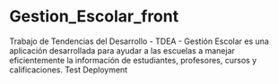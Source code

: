 # Gestion_Escolar_front
Trabajo de Tendencias del Desarrollo -  TDEA - Gestión Escolar es una aplicación desarrollada para ayudar a las escuelas a manejar eficientemente la información de estudiantes, profesores, cursos y calificaciones.
Test Deployment
